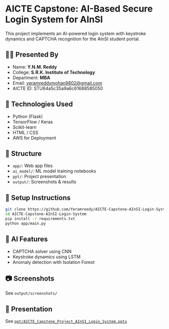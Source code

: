 # AICTE Capstone: AI-Based Secure Login System for AInSI

This project implements an AI-powered login system with keystroke dynamics and CAPTCHA recognition for the AInSI student portal.

## 👨‍💻 Presented By
- Name: **Y.N.M. Reddy**
- College: **S.R.K. Institute of Technology**
- Department: **MBA**
- Email: yeramreddymohan9802@gmail.com
- AICTE ID: STU64a5c35a9a6c61688585050

## 🧠 Technologies Used
- Python (Flask)
- TensorFlow / Keras
- Scikit-learn
- HTML / CSS
- AWS for Deployment

## 📂 Structure
- `app/`: Web app files
- `ai_model/`: ML model training notebooks
- `ppt/`: Project presentation
- `output/`: Screenshots & results

## 🚀 Setup Instructions
```bash
git clone https://github.com/Yeramreedy/AICTE-Capstone-AInSI-Login-System
cd AICTE-Capstone-AInSI-Login-System
pip install -r requirements.txt
python app/main.py
```

## 🧪 AI Features
- CAPTCHA solver using CNN
- Keystroke dynamics using LSTM
- Anomaly detection with Isolation Forest

## 📷 Screenshots
See `output/screenshots/`

## 🔗 Presentation
See [`ppt/AICTE_Capstone_Project_AInSI_Login_System.pptx`](ppt/AICTE_Capstone_Project_AInSI_Login_System.pptx)
